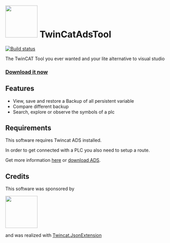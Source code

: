 # <img src="https://github.com/fbarresi/TwinCatAdsTool/raw/master/docs/images/twincat.png" height=100/> TwinCatAdsTool

[![Build status](https://ci.appveyor.com/api/projects/status/2ddq0r736xlqhgly?svg=true)](https://ci.appveyor.com/project/fbarresi/twincatadstool)

The TwinCAT Tool you ever wanted and your lite alternative to visual studio

### [Download it now](https://github.com/fbarresi/TwinCatAdsTool/releases/latest)

## Features

- View, save and restore a Backup of all persistent variable
- Compare different backup
- Search, explore or observe the symbols of a plc

## Requirements

This software requires Twincat ADS installed.

In order to get connected with a PLC you also need to setup a route.

Get more information [here](https://infosys.beckhoff.com/) or [download ADS](https://www.beckhoff.de/english.asp?forms/twincat3/warenkorb2.aspx?id=1890306418903071160&lg=en&title=TC31-ADS-Setup.3.1.4024.4&version=3.1.4024.4).

## Credits

This software was sponsored by

<a href="http://www.evopro-ag.de"><img src="https://github.com/fbarresi/TwinCatAdsTool/raw/master/docs/images/evopro.png" height=100/></a>

and was realized with [Twincat.JsonExtension](https://github.com/fbarresi/TwinCAT.JsonExtension)
